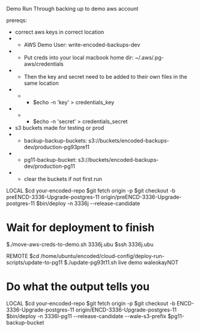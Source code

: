 Demo Run Through backing up to demo aws account

prereqs:
- correct aws keys in correct location
- - AWS Demo User: write-encoded-backups-dev
- - Put creds into your local macbook home dir: ~/.aws/.pg-aws/credentials
- - Then the key and secret need to be added to their own files in the same location 
- - - $echo -n 'key' > credentials_key
- - - $echo -n 'secret' > credentials_secret
- s3 buckets made for testing or prod
- - backup-backup-buckets: s3://buckets/encoded-backups-dev/production-pg93pre11
- - pg11-backup-bucket: s3://buckets/encoded-backups-dev/production-pg11
- - clear the buckets if not first run

LOCAL
$cd your-encoded-repo
$git fetch origin -p
$git checkout -b preENCD-3336-Upgrade-postgres-11 origin/preENCD-3336-Upgrade-postgres-11
$bin/deploy -n 3336j --release-candidate
# Wait for deployment to finish
$./move-aws-creds-to-demo.sh 3336j.ubu
$ssh 3336j.ubu

REMOTE 
$cd /home/ubuntu/encoded/cloud-config/deploy-run-scripts/update-to-pg11
$./update-pg93t11.sh live demo waleokayNOT
# Do what the output tells you

LOCAL
$cd your-encoded-repo
$git fetch origin -p
$git checkout -b ENCD-3336-Upgrade-postgres-11 origin/ENCD-3336-Upgrade-postgres-11
$bin/deploy -n 3336l-pg11 --release-candidate --wale-s3-prefix $pg11-backup-bucket
